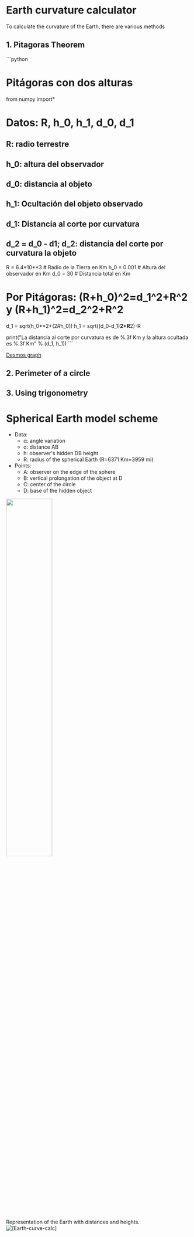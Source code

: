 # Earth curvature calculator
To calculate the curvature of the Earth, there are various methods

## 1. Pitagoras Theorem
´´´python
# Pitágoras con dos alturas

from numpy import*

# Datos: R, h_0, h_1, d_0, d_1
## R: radio terrestre
## h_0: altura del observador
## d_0: distancia al objeto
## h_1: Ocultación del objeto observado
## d_1: Distancia al corte por curvatura
## d_2 = d_0 - d1; d_2: distancia del corte por curvatura la objeto

R = 6.4*10**3  # Radio de la Tierra en Km
h_0 = 0.001  # Altura del observador en Km
d_0 = 30 # Distancia total en Km

# Por Pitágoras: (R+h_0)^2=d_1^2+R^2 y (R+h_1)^2=d_2^2+R^2

d_1 = sqrt(h_0**2+(2*R*h_0))
h_1 = sqrt((d_0-d_1)**2+R**2)-R

print("La distancia al corte por curvatura es de %.3f Km y la altura ocultada es %.3f Km" % (d_1, h_1))
´´´

[Desmos graph](https://www.desmos.com/calculator/cbdgduxedl)
## 2. Perimeter of a circle
## 3. Using trigonometry

# Spherical Earth model scheme
- Data:
	- α: angle variation
	- d: distance AB
	- h: observer's hidden DB height
	- R: radius of the spherical Earth (R=6371 Km=3959 mi)
- Points:
	- A: observer on the edge of the sphere
	- B: vertical prolongation of the object at D
	- C: center of the circle
	- D: base of the hidden object
<img src="https://raw.githubusercontent.com/Curiosity432/Earth-curvature-calculator/main/Trigonometry-sphere.png" width=50% height=50%>

Representation of the Earth with distances and heights.
![[Earth-curve-calc]](Earth-curve-calc.png)

